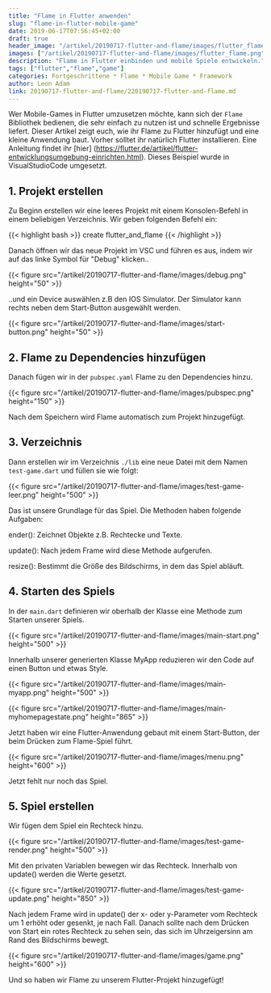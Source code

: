 ```yaml
---
title: "Flame in Flutter anwenden"
slug: "flame-in-flutter-mobile-game" 
date: 2019-06-17T07:56:45+02:00
draft: true
header_image: "/artikel/20190717-flutter-and-flame/images/flutter_flame.png"
images: ["/artikel/20190717-flutter-and-flame/images/flutter_flame.png"]
description: "Flame in Flutter einbinden und mobile Spiele entwickeln."
tags: ["flutter","flame","game"]
categories: Fortgeschrittene * Flame * Mobile Game * Framework
author: Leon Adam
link: 20190717-flutter-and-flame/220190717-flutter-and-flame.md
---
```


Wer Mobile-Games in Flutter umzusetzen möchte, kann sich der `Flame` Bibliothek bedienen, die sehr einfach zu nutzen ist und schnelle Ergebnisse liefert. Dieser Artikel zeigt euch, wie ihr Flame zu Flutter hinzufügt und eine kleine Anwendung baut. Vorher solltet ihr natürlich Flutter installieren. Eine Anleitung findet ihr [hier] (https://flutter.de/artikel/flutter-entwicklungsumgebung-einrichten.html). Dieses Beispiel wurde in VisualStudioCode umgesetzt.

## 1. Projekt erstellen 
Zu Beginn erstellen wir eine leeres Projekt mit einem Konsolen-Befehl in einem beliebigen Verzeichnis. Wir geben folgenden Befehl ein:

{{< highlight bash >}}
create flutter_and_flame
{{< /highlight >}}

Danach öffnen wir das neue Projekt im VSC und führen es aus, indem wir auf das linke Symbol für "Debug" klicken..

{{< figure src="/artikel/20190717-flutter-and-flame/images/debug.png" height="50" >}}

..und ein Device auswählen z.B den IOS Simulator. Der Simulator kann rechts neben dem Start-Button ausgewählt werden.

{{< figure src="/artikel/20190717-flutter-and-flame/images/start-button.png" height="50" >}}

## 2. Flame zu Dependencies hinzufügen

Danach fügen wir in der `pubspec.yaml` Flame zu den Dependencies hinzu.

{{< figure src="/artikel/20190717-flutter-and-flame/images/pubspec.png" height="150" >}}

Nach dem Speichern wird Flame automatisch zum Projekt hinzugefügt. 

## 3. Verzeichnis
Dann erstellen wir im Verzeichnis `./lib`  eine neue Datei mit dem Namen `test-game.dart` und füllen sie wie folgt:

{{< figure src="/artikel/20190717-flutter-and-flame/images/test-game-leer.png" height="500" >}}

Das ist unsere Grundlage für das Spiel. Die Methoden haben folgende Aufgaben:

ender(): Zeichnet Objekte z.B. Rechtecke und Texte.

update(): Nach jedem Frame wird diese Methode aufgerufen.

resize(): Bestimmt die Größe des Bildschirms, in dem das Spiel abläuft.

## 4. Starten des Spiels

In der `main.dart` definieren wir oberhalb der Klasse eine Methode zum Starten unserer Spiels.

{{< figure src="/artikel/20190717-flutter-and-flame/images/main-start.png" height="500" >}}

Innerhalb unserer generierten Klasse MyApp reduzieren wir den Code auf einen Button und etwas Style.

{{< figure src="/artikel/20190717-flutter-and-flame/images/main-myapp.png" height="500" >}}

{{< figure src="/artikel/20190717-flutter-and-flame/images/main-myhomepagestate.png" height="865" >}}

Jetzt haben wir eine Flutter-Anwendung gebaut mit einem Start-Button, der beim Drücken zum Flame-Spiel führt.

{{< figure src="/artikel/20190717-flutter-and-flame/images/menu.png" height="600" >}}

Jetzt fehlt nur noch das Spiel.

## 5. Spiel erstellen

Wir fügen dem Spiel ein Rechteck hinzu.

{{< figure src="/artikel/20190717-flutter-and-flame/images/test-game-render.png" height="500" >}}

Mit den privaten Variablen bewegen wir das Rechteck. Innerhalb von update() werden die Werte gesetzt.

{{< figure src="/artikel/20190717-flutter-and-flame/images/test-game-update.png" height="850" >}}

Nach jedem Frame wird in update() der x- oder y-Parameter vom Rechteck um 1 erhöht oder gesenkt, je nach Fall. Danach sollte nach dem Drücken von Start ein rotes Rechteck zu sehen sein, das sich im Uhrzeigersinn am Rand des Bildschirms bewegt.

{{< figure src="/artikel/20190717-flutter-and-flame/images/game.png" height="600" >}}

Und so haben wir Flame zu unserem Flutter-Projekt hinzugefügt!

